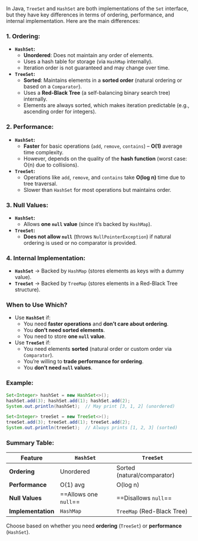 


In Java, `TreeSet` and `HashSet` are both implementations of the `Set` interface, but they have key differences in terms of ordering, performance, and internal implementation. Here are the main differences:

### **1. Ordering:**
- **`HashSet`:**
  - **Unordered**: Does not maintain any order of elements.
  - Uses a hash table for storage (via `HashMap` internally).
  - Iteration order is not guaranteed and may change over time.
- **`TreeSet`:**
  - **Sorted**: Maintains elements in a **sorted order** (natural ordering or based on a `Comparator`).
  - Uses a **Red-Black Tree** (a self-balancing binary search tree) internally.
  - Elements are always sorted, which makes iteration predictable (e.g., ascending order for integers).

### **2. Performance:**
- **`HashSet`:**
  - **Faster** for basic operations (`add`, `remove`, `contains`) – **O(1)** average time complexity.
  - However, depends on the quality of the **hash function** (worst case: O(n) due to collisions).
- **`TreeSet`:**
  - Operations like `add`, `remove`, and `contains` take **O(log n)** time due to tree traversal.
  - Slower than `HashSet` for most operations but maintains order.

### **3. Null Values:**
- **`HashSet`:**
  - Allows **one `null` value** (since it’s backed by `HashMap`).
- **`TreeSet`:**
  - **Does not allow `null`** (throws `NullPointerException`) if natural ordering is used or no comparator is provided.

### **4. Internal Implementation:**
- **`HashSet`** → Backed by `HashMap` (stores elements as keys with a dummy value).
- **`TreeSet`** → Backed by `TreeMap` (stores elements in a Red-Black Tree structure).

### **When to Use Which?**
- Use **`HashSet`** if:
  - You need **faster operations** and **don’t care about ordering**.
  - You **don’t need sorted elements**.
  - You need to store **one `null` value**.
- Use **`TreeSet`** if:
  - You need elements **sorted** (natural order or custom order via `Comparator`).
  - You’re willing to **trade performance for ordering**.
  - You **don’t need `null` values**.

### **Example:**
```java
Set<Integer> hashSet = new HashSet<>();
hashSet.add(3); hashSet.add(1); hashSet.add(2);
System.out.println(hashSet);  // May print [3, 1, 2] (unordered)

Set<Integer> treeSet = new TreeSet<>();
treeSet.add(3); treeSet.add(1); treeSet.add(2);
System.out.println(treeSet);  // Always prints [1, 2, 3] (sorted)
```

### **Summary Table:**
| Feature            | `HashSet`             | `TreeSet`                   |
| ------------------ | --------------------- | --------------------------- |
| **Ordering**       | Unordered             | Sorted (natural/comparator) |
| **Performance**    | O(1) avg              | O(log n)                    |
| **Null Values**    | ==Allows one `null`== | ==Disallows `null`==        |
| **Implementation** | `HashMap`             | `TreeMap` (Red-Black Tree)  |

Choose based on whether you need **ordering** (`TreeSet`) or **performance** (`HashSet`).